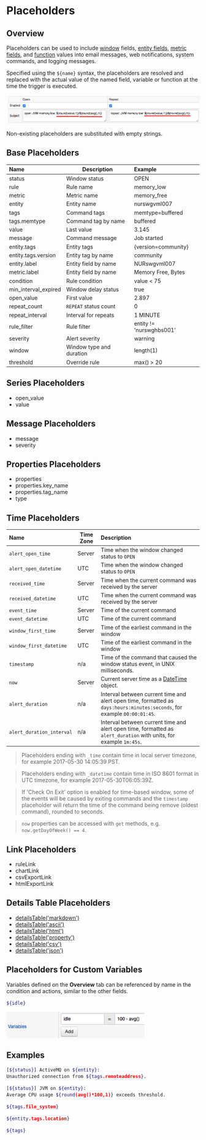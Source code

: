 # Placeholders

## Overview

Placeholders can be used to include [window](window.md) fields, [entity fields](../api/meta/entity/list.md#fields), [metric fields](../api/meta/metric/list.md#fields), and [function](functions.md) values into email messages, web notifications, system commands, and logging messages.

Specified using the `${name}` syntax, the placeholders are resolved and replaced with the actual value of the named field, variable or function at the time the trigger is executed.

![](images/placeholders.png)

Non-existing placeholders are substituted with empty strings.

## Base Placeholders

**Name**|**Description**|**Example**
:---|---|:---
status | Window status | OPEN
rule | Rule name | memory_low
metric | Metric name | memory_free
entity | Entity name | nurswgvml007
tags | Command tags | memtype=buffered
tags.memtype | Command tag by name | buffered
value | Last value | 3.145
message | Command message | Job started
entity.tags | Entity tags | {version=community}
entity.tags.version | Entity tag by name | community
entity.label | Entity field by name | NURswgvml007
metric.label | Entity field by name | Memory Free, Bytes
condition | Rule condition | value < 75
min_interval_expired | Window delay status | true
open_value | First value | 2.897
repeat_count | `REPEAT` status count | 0
repeat_interval | Interval for repeats | 1 MINUTE
rule_filter | Rule filter | entity != 'nurswghbs001'
severity | Alert severity | warning
window | Window type and duration | length(1)
threshold | Override rule | max() > 20

## Series Placeholders

* open_value
* value

## Message Placeholders

* message
* severity

## Properties Placeholders

* properties
* properties.key_name
* properties.tag_name
* type

## Time Placeholders

**Name**|**Time Zone**|**Description**
:---|---|:---
`alert_open_time` | Server | Time when the window changed status to `OPEN`
`alert_open_datetime` | UTC | Time when the window changed status to `OPEN`
`received_time` | Server | Time when the current command was received by the server
`received_datetime` | UTC | Time when the current command was received by the server
`event_time` | Server | Time of the current command
`event_datetime` | UTC | Time of the current command
`window_first_time` | Server | Time of the earliest command in the window
`window_first_datetime` | UTC | Time of the earliest command in the window
`timestamp` | n/a | Time of the command that caused the window status event, in UNIX milliseconds.
`now` | Server | Current server time as a [DateTime](http://joda-time.sourceforge.net/apidocs/org/joda/time/DateTime.html) object.
`alert_duration` | n/a | Interval between current time and alert open time, formatted as `days:hours:minutes:seconds`, for example `00:00:01:45`.
`alert_duration_interval` | n/a | Interval between current time and alert open time, formatted as `alert_duration` with units, for example `1m:45s`.

> Placeholders ending with `_time` contain time in local server timezone, for example 2017-05-30 14:05:39 PST.

> Placeholders ending with `_datetime` contain time in ISO 8601 format in UTC timezone, for example 2017-05-30T06:05:39Z.

> If 'Check On Exit' option is enabled for time-based window, some of the events will be caused by exiting commands and the `timestamp` placeholder will return the time of the command being remove (oldest command), rounded to seconds.

> `now` properties can be accessed with `get` methods, e.g. `now.getDayOfWeek() == 4`.

## Link Placeholders

* ruleLink
* chartLink
* csvExportLink
* htmlExportLink

## Details Table Placeholders

* [detailsTable('markdown')](details-table.md#markdown)
* [detailsTable('ascii')](details-table.md#ascii)
* [detailsTable('html')](details-table.md#html)
* [detailsTable('property')](details-table.md#property)
* [detailsTable('csv')](details-table.md#csv)
* [detailsTable('json')](details-table.md#json)

## Placeholders for Custom Variables

Variables defined on the **Overview** tab can be referenced by name in the condition and actions, similar to the other fields.

```sh
${idle}
```

![](images/variables.png)

## Examples

```sh
[${status}] ActiveMQ on ${entity}:
Unauthorized connection from ${tags.remoteaddress}.
```

```sh
[${status}] JVM on ${entity}:
Average CPU usage ${round(avg()*100,1)} exceeds threshold.
```

```sh
${tags.file_system}
```

```sh
${entity.tags.location}
```

```sh
${tags}
```
